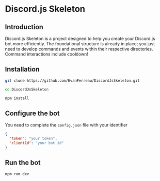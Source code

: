 # Discord.js Skeleton

## Introduction

Discord.js Skeleton is a project designed to help you create your Discord.js bot more efficiently. The foundational structure is already in place; you just need to develop commands and events within their respective directories. Command interactions include cooldown!

## Installation

```bash
git clone https://github.com/EvanPerreau/DiscordJsSkeleton.git
```

```bash
cd DiscordJsSkeleton
```

```bash
npm install
```

## Configure the bot
You need to complete the `config.json` file with your identifier
```json
{
  "token": "your token",
  "clientId": "your bot id"
}
```

## Run the bot

```bash
npm run dev
```
